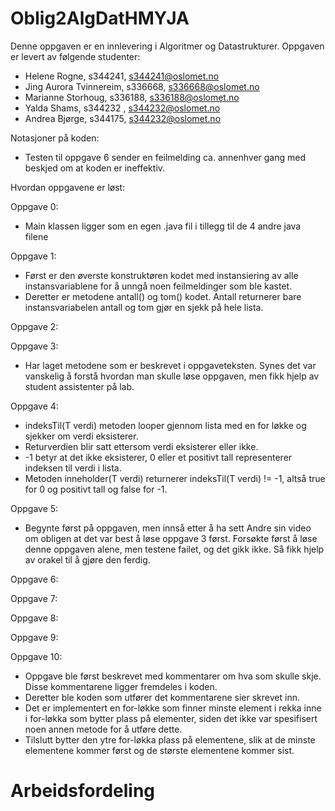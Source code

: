 # Oblig2AlgDatHMYJA

Denne oppgaven er en innlevering i Algoritmer og Datastrukturer. 
Oppgaven er levert av følgende studenter:
* Helene Rogne, s344241, s344241@oslomet.no
* Jing Aurora Tvinnereim, s336668, s336668@oslomet.no
* Marianne Storhoug, s336188, s336188@oslomet.no
* Yalda Shams, s344232 , s344232@oslomet.no
* Andrea Bjørge, s344175, s344232@oslomet.no

Notasjoner på koden:
* Testen til oppgave 6 sender en feilmelding ca. annenhver gang med beskjed om at koden er ineffektiv. 


Hvordan oppgavene er løst:

Oppgave 0:
* Main klassen ligger som en egen .java fil i tillegg til de 4 andre java filene

Oppgave 1:
* Først er den øverste konstruktøren kodet med instansiering av alle instansvariablene for å unngå noen feilmeldinger som ble kastet.
* Deretter er metodene antall() og tom() kodet. Antall returnerer bare instansvariabelen antall og tom gjør en sjekk på hele lista. 

Oppgave 2:


Oppgave 3: 
- Har laget metodene som er beskrevet i oppgaveteksten. Synes det var vanskelig å forstå hvordan man skulle løse oppgaven, men fikk hjelp av student assistenter på lab. 

Oppgave 4:
* indeksTil(T verdi) metoden looper gjennom lista med en for løkke og sjekker om verdi eksisterer. 
* Returverdien blir satt ettersom verdi eksisterer eller ikke. 
* -1 betyr at det ikke eksisterer, 0 eller et positivt tall representerer indeksen til verdi i lista. 
* Metoden inneholder(T verdi) returnerer indeksTil(T verdi) != -1, altså true for 0 og positivt tall og false for -1.

Oppgave 5: 
- Begynte først på oppgaven, men innså etter å ha sett Andre sin video om obligen at det var best å løse oppgave 3 først. Forsøkte først å løse denne oppgaven alene, men testene failet, og det gikk ikke. Så fikk hjelp av orakel til å gjøre den ferdig.

Oppgave 6:


Oppgave 7:


Oppgave 8:


Oppgave 9:


Oppgave 10: 
* Oppgave ble først beskrevet med kommentarer om hva som skulle skje. Disse kommentarene ligger fremdeles i koden. 
* Deretter ble koden som utfører det kommentarene sier skrevet inn.
* Det er implementert en for-løkke som finner minste element i rekka inne i for-løkka som bytter plass på elementer, siden det ikke var spesifisert noen annen metode for å utføre dette. 
* Tilslutt bytter den ytre for-løkka plass på elementene, slik at de minste elementene kommer først og de største elementene kommer sist. 


# Arbeidsfordeling


